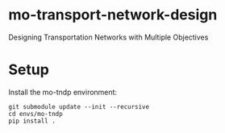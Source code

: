 # mo-transport-network-design
Designing Transportation Networks with Multiple Objectives


# Setup
Install the mo-tndp environment:
```
git submodule update --init --recursive
cd envs/mo-tndp
pip install .
```
